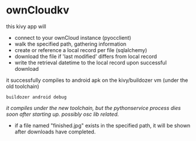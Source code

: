 # ownCloudkv

this kivy app will

- connect to your ownCloud instance (pyocclient)
- walk the specified path, gathering information
- create or reference a local record per file (sqlalchemy)
- download the file if 'last modified' differs from local record
- write the retrieval datetime to the local record upon successful download


it successfully compiles to android apk on the kivy/buildozer vm
 (under the old toolchain)

    
    buildozer android debug
    

*it compiles under the new toolchain, but 
the pythonservice process
 dies soon after starting up.
possibly osc lib related.*



- if a file named "finished.jpg" exists in the specified path, 
it will be shown after downloads have completed.
